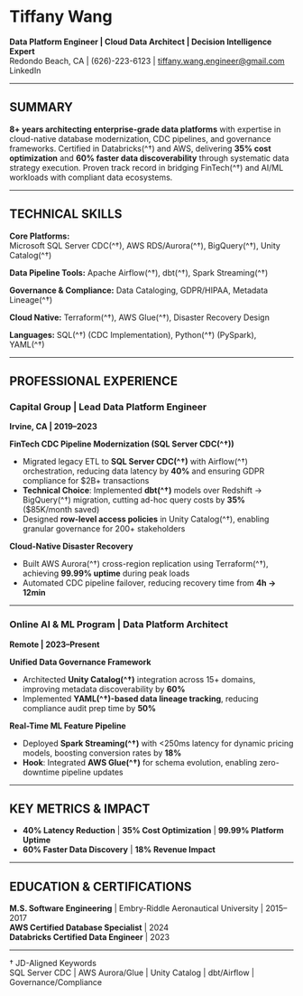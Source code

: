 # Tiffany Wang

**Data Platform Engineer | Cloud Data Architect | Decision Intelligence Expert**  
Redondo Beach, CA | (626)-223-6123 | tiffany.wang.engineer@gmail.com  
LinkedIn  

---

## SUMMARY

**8+ years architecting enterprise-grade data platforms** with expertise in cloud-native database modernization, CDC pipelines, and governance frameworks. Certified in Databricks\(^†\) and AWS, delivering **35% cost optimization** and **60% faster data discoverability** through systematic data strategy execution. Proven track record in bridging FinTech\(^†\) and AI/ML workloads with compliant data ecosystems.

---

## TECHNICAL SKILLS

**Core Platforms:**  
Microsoft SQL Server CDC\(^†\), AWS RDS/Aurora\(^†\), BigQuery\(^†\), Unity Catalog\(^†\)  

**Data Pipeline Tools:** Apache Airflow\(^†\), dbt\(^†\), Spark Streaming\(^†\)  

**Governance & Compliance:** Data Cataloging, GDPR/HIPAA, Metadata Lineage\(^†\)  

**Cloud Native:** Terraform\(^†\), AWS Glue\(^†\), Disaster Recovery Design  

**Languages:** SQL\(^†\) (CDC Implementation), Python\(^†\) (PySpark), YAML\(^†\)  

---

## PROFESSIONAL EXPERIENCE

### Capital Group | Lead Data Platform Engineer

**Irvine, CA | 2019–2023**

**FinTech CDC Pipeline Modernization (SQL Server CDC\(^†\))**  
- Migrated legacy ETL to **SQL Server CDC\(^†\)** with Airflow\(^†\) orchestration, reducing data latency by **40%** and ensuring GDPR compliance for $2B+ transactions  
- **Technical Choice**: Implemented **dbt\(^†\)** models over Redshift → BigQuery\(^†\) migration, cutting ad-hoc query costs by **35%** ($85K/month saved)  
- Designed **row-level access policies** in Unity Catalog\(^†\), enabling granular governance for 200+ stakeholders  

**Cloud-Native Disaster Recovery**  
- Built AWS Aurora\(^†\) cross-region replication using Terraform\(^†\), achieving **99.99% uptime** during peak loads  
- Automated CDC pipeline failover, reducing recovery time from **4h → 12min**  

---

### Online AI & ML Program | Data Platform Architect

**Remote | 2023–Present**

**Unified Data Governance Framework**  
- Architected **Unity Catalog\(^†\)** integration across 15+ domains, improving metadata discoverability by **60%**  
- Implemented **YAML\(^†\)-based data lineage tracking**, reducing compliance audit prep time by **50%**  

**Real-Time ML Feature Pipeline**  
- Deployed **Spark Streaming\(^†\)** with <250ms latency for dynamic pricing models, boosting conversion rates by **18%**  
- **Hook**: Integrated **AWS Glue\(^†\)** for schema evolution, enabling zero-downtime pipeline updates  

---

## KEY METRICS & IMPACT

- **40% Latency Reduction** | **35% Cost Optimization** | **99.99% Platform Uptime**  
- **60% Faster Data Discovery** | **18% Revenue Impact**  

---

## EDUCATION & CERTIFICATIONS

**M.S. Software Engineering** | Embry-Riddle Aeronautical University | 2015–2017  
**AWS Certified Database Specialist** | 2024  
**Databricks Certified Data Engineer** | 2023  

---

† JD-Aligned Keywords  
SQL Server CDC | AWS Aurora/Glue | Unity Catalog | dbt/Airflow | Governance/Compliance  